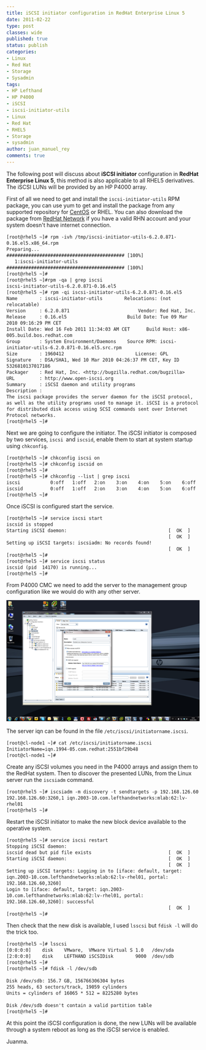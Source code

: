 ```yaml
---
title: iSCSI initiator configuration in RedHat Enterprise Linux 5
date: 2011-02-22
type: post
classes: wide
published: true
status: publish
categories:
- Linux
- Red Hat
- Storage
- Sysadmin
tags:
- HP Lefthand
- HP P4000
- iSCSI
- iscsi-initiator-utils
- Linux
- Red Hat
- RHEL5
- Storage
- sysadmin
author: juan_manuel_rey
comments: true
---
```


The following post will discuss about **iSCSI initiator** configuration in **RedHat Enterprise Linux 5**, this method is also applicable to all RHEL5 derivatives. The iSCSI LUNs will be provided by an HP P4000 array.

First of all we need to get and install the `iscsi-initiator-utils` RPM package, you can use yum to get and install the package from any supported repository for [CentOS](http://www.centos.org/) or RHEL. You can also download the package from [RedHat Network](http://rhn.redhat.com/) if you have a valid RHN account and your system doesn't have internet connection.

```
[root@rhel5 ~]# rpm -ivh /tmp/iscsi-initiator-utils-6.2.0.871-0.16.el5.x86_64.rpm
Preparing...                ########################################### [100%]
   1:iscsi-initiator-utils  ########################################### [100%]
[root@rhel5 ~]#
[root@rhel5 ~]#rpm -qa | grep iscsi
iscsi-initiator-utils-6.2.0.871-0.16.el5
[root@rhel5 ~]# rpm -qi iscsi-initiator-utils-6.2.0.871-0.16.el5
Name        : iscsi-initiator-utils        Relocations: (not relocatable)
Version     : 6.2.0.871                         Vendor: Red Hat, Inc.
Release     : 0.16.el5                      Build Date: Tue 09 Mar 2010 09:16:29 PM CET
Install Date: Wed 16 Feb 2011 11:34:03 AM CET      Build Host: x86-005.build.bos.redhat.com
Group       : System Environment/Daemons    Source RPM: iscsi-initiator-utils-6.2.0.871-0.16.el5.src.rpm
Size        : 1960412                          License: GPL
Signature   : DSA/SHA1, Wed 10 Mar 2010 04:26:37 PM CET, Key ID 5326810137017186
Packager    : Red Hat, Inc. <http://bugzilla.redhat.com/bugzilla>
URL         : http://www.open-iscsi.org
Summary     : iSCSI daemon and utility programs
Description :
The iscsi package provides the server daemon for the iSCSI protocol,
as well as the utility programs used to manage it. iSCSI is a protocol
for distributed disk access using SCSI commands sent over Internet
Protocol networks.
[root@rhel5 ~]#
```

Next we are going to configure the initiator. The iSCSI initiator is composed by two services, `iscsi `and `iscsid`, enable them to start at system startup using `chkconfig`.

```
[root@rhel5 ~]# chkconfig iscsi on
[root@rhel5 ~]# chkconfig iscsid on
[root@rhel5 ~]#
[root@rhel5 ~]# chkconfig --list | grep iscsi
iscsi           0:off   1:off   2:on    3:on    4:on    5:on    6:off
iscsid          0:off   1:off   2:on    3:on    4:on    5:on    6:off
[root@rhel5 ~]#
```

Once iSCSI is configured start the service.

```
[root@rhel5 ~]# service iscsi start
iscsid is stopped
Starting iSCSI daemon:                                     [  OK  ]
                                                           [  OK  ]
Setting up iSCSI targets: iscsiadm: No records found!
                                                           [  OK  ]
[root@rhel5 ~]#
[root@rhel5 ~]# service iscsi status
iscsid (pid  14170) is running...
[root@rhel5 ~]#
```

From P4000 CMC we need to add the server to the management group configuration like we would do with any other server.

[![](/assets/images/p4000-addserver.png "P4000 CMC add server")]({{site.url}}/assets/images/p4000-addserver.png)

The server iqn can be found in the file `/etc/iscsi/initiatorname.iscsi`.

```
[root@cl-node1 ~]# cat /etc/iscsi/initiatorname.iscsi
InitiatorName=iqn.1994-05.com.redhat:2551bf29b48
[root@cl-node1 ~]#
```

Create any iSCSI volumes you need in the P4000 arrays and assign them to the RedHat system. Then to discover the presented LUNs, from the Linux server run the `iscsiadm` command.

```
[root@rhel5 ~]# iscsiadm -m discovery -t sendtargets -p 192.168.126.60
192.168.126.60:3260,1 iqn.2003-10.com.lefthandnetworks:mlab:62:lv-rhel01
[root@rhel5 ~]#
```

Restart the iSCSI initiator to make the new block device available to the operative system.

```
[root@rhel5 ~]# service iscsi restart
Stopping iSCSI daemon:
iscsid dead but pid file exists                            [  OK  ]
Starting iSCSI daemon:                                     [  OK  ]
                                                           [  OK  ]
Setting up iSCSI targets: Logging in to [iface: default, target: iqn.2003-10.com.lefthandnetworks:mlab:62:lv-rhel01, portal: 192.168.126.60,3260]
Login to [iface: default, target: iqn.2003-10.com.lefthandnetworks:mlab:62:lv-rhel01, portal: 192.168.126.60,3260]: successful
                                                           [  OK  ]
[root@rhel5 ~]#
```

Then check that the new disk is available, I used `lsscsi` but `fdisk -l` will do the trick too.

```
[root@rhel5 ~]# lsscsi
[0:0:0:0]    disk    VMware,  VMware Virtual S 1.0   /dev/sda
[2:0:0:0]    disk    LEFTHAND iSCSIDisk        9000  /dev/sdb
[root@rhel5 ~]#
[root@rhel5 ~]# fdisk -l /dev/sdb

Disk /dev/sdb: 156.7 GB, 156766306304 bytes
255 heads, 63 sectors/track, 19059 cylinders
Units = cylinders of 16065 * 512 = 8225280 bytes

Disk /dev/sdb doesn't contain a valid partition table
[root@rhel5 ~]#
```

At this point the iSCSI configuration is done, the new LUNs will be available through a system reboot as long as the iSCSI service is enabled.

Juanma.
